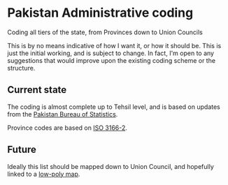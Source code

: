 # Pakistan Administrative coding
Coding all tiers of the state, from Provinces down to Union Councils

This is by no means indicative of how I want it, or how it should be. This is just the initial working, and is subject to change. In fact, I'm open to any suggestions that would improve upon the existing coding scheme or the structure. 

## Current state ##
The coding is almost complete up to Tehsil level, and is based on updates from the [Pakistan Bureau of Statistics](http://www.pbs.gov.pk/sites/default/files/LIST%20OF%20DISTRICTS%20%26%20TEHSILS.pdf).

Province codes are based on [ISO 3166-2](https://en.wikipedia.org/wiki/ISO_3166-2:PK).

## Future ##
Ideally this list should be mapped down to Union Council, and hopefully linked to a [low-poly map](https://commons.wikimedia.org/wiki/File:Pakistan_Districts.svg).
